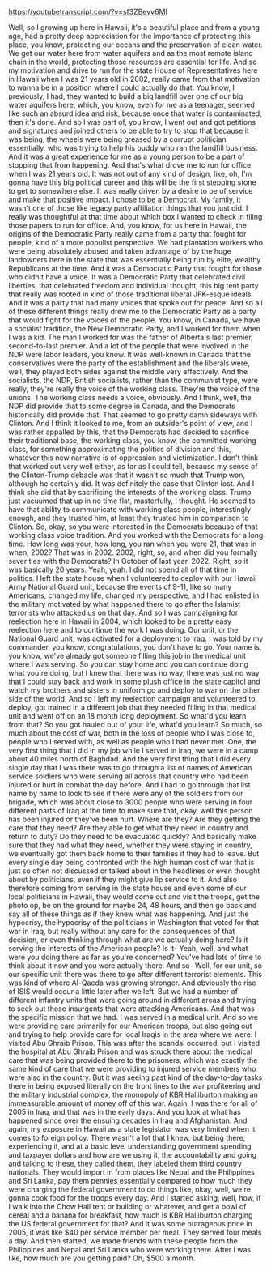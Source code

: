 https://youtubetranscript.com/?v=sf3ZBevv6MI

 Well, so I growing up here in Hawaii, it's a beautiful place and from a young age, had a pretty deep appreciation for the importance of protecting this place, you know, protecting our oceans and the preservation of clean water. We get our water here from water aquifers and as the most remote island chain in the world, protecting those resources are essential for life. And so my motivation and drive to run for the state House of Representatives here in Hawaii when I was 21 years old in 2002, really came from that motivation to wanna be in a position where I could actually do that. You know, I previously, I had, they wanted to build a big landfill over one of our big water aquifers here, which, you know, even for me as a teenager, seemed like such an absurd idea and risk, because once that water is contaminated, then it's done. And so I was part of, you know, I went out and got petitions and signatures and joined others to be able to try to stop that because it was being, the wheels were being greased by a corrupt politician essentially, who was trying to help his buddy who ran the landfill business. And it was a great experience for me as a young person to be a part of stopping that from happening. And that's what drove me to run for office when I was 21 years old. It was not out of any kind of design, like, oh, I'm gonna have this big political career and this will be the first stepping stone to get to somewhere else. It was really driven by a desire to be of service and make that positive impact. I chose to be a Democrat. My family, it wasn't one of those like legacy party affiliation things that you just did. I really was thoughtful at that time about which box I wanted to check in filing those papers to run for office. And, you know, for us here in Hawaii, the origins of the Democratic Party really came from a party that fought for people, kind of a more populist perspective. We had plantation workers who were being absolutely abused and taken advantage of by the huge landowners here in the state that was essentially being run by elite, wealthy Republicans at the time. And it was a Democratic Party that fought for those who didn't have a voice. It was a Democratic Party that celebrated civil liberties, that celebrated freedom and individual thought, this big tent party that really was rooted in kind of those traditional liberal JFK-esque ideals. And it was a party that had many voices that spoke out for peace. And so all of these different things really drew me to the Democratic Party as a party that would fight for the voices of the people. You know, in Canada, we have a socialist tradition, the New Democratic Party, and I worked for them when I was a kid. The man I worked for was the father of Alberta's last premier, second-to-last premier. And a lot of the people that were involved in the NDP were labor leaders, you know. It was well-known in Canada that the conservatives were the party of the establishment and the liberals were, well, they played both sides against the middle very effectively. And the socialists, the NDP, British socialists, rather than the communist type, were really, they're really the voice of the working class. They're the voice of the unions. The working class needs a voice, obviously. And I think, well, the NDP did provide that to some degree in Canada, and the Democrats historically did provide that. That seemed to go pretty damn sideways with Clinton. And I think it looked to me, from an outsider's point of view, and I was rather appalled by this, that the Democrats had decided to sacrifice their traditional base, the working class, you know, the committed working class, for something approximating the politics of division and this, whatever this new narrative is of oppression and victimization. I don't think that worked out very well either, as far as I could tell, because my sense of the Clinton-Trump debacle was that it wasn't so much that Trump won, although he certainly did. It was definitely the case that Clinton lost. And I think she did that by sacrificing the interests of the working class. Trump just vacuumed that up in no time flat, masterfully, I thought. He seemed to have that ability to communicate with working class people, interestingly enough, and they trusted him, at least they trusted him in comparison to Clinton. So, okay, so you were interested in the Democrats because of that working class voice tradition. And you worked with the Democrats for a long time. How long was your, how long, you ran when you were 21, that was in when, 2002? That was in 2002. 2002, right, so, and when did you formally sever ties with the Democrats? In October of last year, 2022. Right, so it was basically 20 years. Yeah, yeah. I did not spend all of that time in politics. I left the state house when I volunteered to deploy with our Hawaii Army National Guard unit, because the events of 9-11, like so many Americans, changed my life, changed my perspective, and I had enlisted in the military motivated by what happened there to go after the Islamist terrorists who attacked us on that day. And so I was campaigning for reelection here in Hawaii in 2004, which looked to be a pretty easy reelection here and to continue the work I was doing. Our unit, or the National Guard unit, was activated for a deployment to Iraq. I was told by my commander, you know, congratulations, you don't have to go. Your name is, you know, we've already got someone filling this job in the medical unit where I was serving. So you can stay home and you can continue doing what you're doing, but I knew that there was no way, there was just no way that I could stay back and work in some plush office in the state capitol and watch my brothers and sisters in uniform go and deploy to war on the other side of the world. And so I left my reelection campaign and volunteered to deploy, got trained in a different job that they needed filling in that medical unit and went off on an 18 month long deployment. So what'd you learn from that? So you got hauled out of your life, what'd you learn? So much, so much about the cost of war, both in the loss of people who I was close to, people who I served with, as well as people who I had never met. One, the very first thing that I did in my job while I served in Iraq, we were in a camp about 40 miles north of Baghdad. And the very first thing that I did every single day that I was there was to go through a list of names of American service soldiers who were serving all across that country who had been injured or hurt in combat the day before. And I had to go through that list name by name to look to see if there were any of the soldiers from our brigade, which was about close to 3000 people who were serving in four different parts of Iraq at the time to make sure that, okay, well this person has been injured or they've been hurt. Where are they? Are they getting the care that they need? Are they able to get what they need in country and return to duty? Do they need to be evacuated quickly? And basically make sure that they had what they need, whether they were staying in country, we eventually got them back home to their families if they had to leave. But every single day being confronted with the high human cost of war that is just so often not discussed or talked about in the headlines or even thought about by politicians, even if they might give lip service to it. And also therefore coming from serving in the state house and even some of our local politicians in Hawaii, they would come out and visit the troops, get the photo op, be on the ground for maybe 24, 48 hours, and then go back and say all of these things as if they knew what was happening. And just the hypocrisy, the hypocrisy of the politicians in Washington that voted for that war in Iraq, but really without any care for the consequences of that decision, or even thinking through what are we actually doing here? Is it serving the interests of the American people? Is it- Yeah, well, and what were you doing there as far as you're concerned? You've had lots of time to think about it now and you were actually there. And so- Well, for our unit, so our specific unit there was there to go after different terrorist elements. This was kind of where Al-Qaeda was growing stronger. And obviously the rise of ISIS would occur a little later after we left. But we had a number of different infantry units that were going around in different areas and trying to seek out those insurgents that were attacking Americans. And that was the specific mission that we had. I was served in a medical unit. And so we were providing care primarily for our American troops, but also going out and trying to help provide care for local Iraqis in the area where we were. I visited Abu Ghraib Prison. This was after the scandal occurred, but I visited the hospital at Abu Ghraib Prison and was struck there about the medical care that was being provided there to the prisoners, which was exactly the same kind of care that we were providing to injured service members who were also in the country. But it was seeing past kind of the day-to-day tasks there in being exposed literally on the front lines to the war profiteering and the military industrial complex, the monopoly of KBR Halliburton making an immeasurable amount of money off of this war. Again, I was there for all of 2005 in Iraq, and that was in the early days. And you look at what has happened since over the ensuing decades in Iraq and Afghanistan. And again, my exposure in Hawaii as a state legislator was very limited when it comes to foreign policy. There wasn't a lot that I knew, but being there, experiencing it, and at a basic level understanding government spending and taxpayer dollars and how are we using it, the accountability and going and talking to these, they called them, they labeled them third country nationals. They would import in from places like Nepal and the Philippines and Sri Lanka, pay them pennies essentially compared to how much they were charging the federal government to do things like, okay, well, we're gonna cook food for the troops every day. And I started asking, well, how, if I walk into the Chow Hall tent or building or whatever, and get a bowl of cereal and a banana for breakfast, how much is KBR Halliburton charging the US federal government for that? And it was some outrageous price in 2005, it was like $40 per service member per meal. They served four meals a day. And then started, we made friends with these people from the Philippines and Nepal and Sri Lanka who were working there. After I was like, how much are you getting paid? Oh, $500 a month.